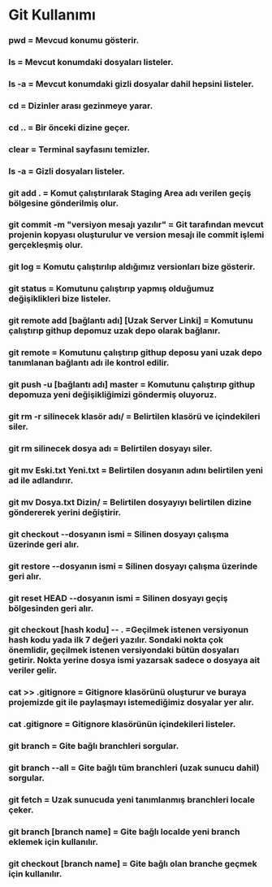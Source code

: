 # Git Kullanımı <br/>
### **pwd** = Mevcud konumu gösterir. <br/>
### **ls** = Mevcut konumdaki dosyaları listeler. <br/>
### **ls -a** = Mevcut konumdaki gizli dosyalar dahil hepsini listeler. <br/>
### **cd** = Dizinler arası gezinmeye yarar. <br/>
### **cd ..** = Bir önceki dizine geçer. <br/>
### **clear** = Terminal sayfasını temizler. <br/>
### **ls -a** = Gizli dosyaları listeler. <br/>
### **git add .** = Komut çalıştırılarak Staging Area adı verilen geçiş bölgesine gönderilmiş olur. <br/>
### **git commit -m "versiyon mesajı yazılır"** = Git tarafından mevcut projenin kopyası oluşturulur ve version mesajı ile commit işlemi gerçekleşmiş olur. <br/>
### **git log** = Komutu çalıştırılıp aldığımız versionları bize gösterir. <br/>
### **git status** = Komutunu çalıştırıp yapmış olduğumuz değişiklikleri bize listeler. <br/>
### **git remote add [bağlantı adı] [Uzak Server Linki]** = Komutunu çalıştırıp githup depomuz uzak depo olarak bağlanır. <br/>
### **git remote** = Komutunu çalıştırıp githup deposu yani uzak depo tanımlanan bağlantı adı ile kontrol edilir. <br/>
### **git push -u [bağlantı adı] master** = Komutunu çalıştırıp githup depomuza yeni değişikliğimizi göndermiş oluyoruz. <br/>
### **git rm -r silinecek klasör adı/** = Belirtilen klasörü ve içindekileri siler. <br/>
### **git rm silinecek dosya adı** = Belirtilen dosyayı siler. <br/>
### **git mv Eski.txt Yeni.txt** = Belirtilen dosyanın adını belirtilen yeni ad ile adlandırır. <br/>
### **git mv Dosya.txt Dizin/** = Belirtilen dosyayıyı belirtilen dizine göndererek yerini değiştirir. <br/>
### **git checkout --dosyanın ismi** = Silinen dosyayı çalışma üzerinde geri alır. <br/>
### **git restore --dosyanın ismi** = Silinen dosyayı çalışma üzerinde geri alır. <br/>
### **git reset HEAD --dosyanın ismi** = Silinen dosyayı geçiş bölgesinden geri alır. <br/>
### **git checkout [hash kodu] -- .** =Geçilmek istenen versiyonun hash kodu yada ilk 7 değeri yazılır. Sondaki nokta çok önemlidir, geçilmek istenen versiyondaki bütün dosyaları getirir. Nokta yerine dosya ismi yazarsak sadece o dosyaya ait veriler gelir. <br/>
### **cat >> .gitignore** = Gitignore klasörünü oluşturur ve buraya projemizde git ile paylaşmayı istemediğimiz dosyalar yer alır. <br/>
### **cat .gitignore** = Gitignore klasörünün içindekileri listeler. <br/>
### **git branch** = Gite bağlı branchleri sorgular. <br/>
### **git branch --all** = Gite bağlı tüm branchleri (uzak sunucu dahil) sorgular. <br/>
### **git fetch** = Uzak sunucuda yeni tanımlanmış branchleri locale çeker. <br/>
### **git branch [branch name]** = Gite bağlı localde yeni branch eklemek için kullanılır. <br/>
### **git checkout [branch name]** = Gite bağlı olan branche geçmek için kullanılır. <br/>

